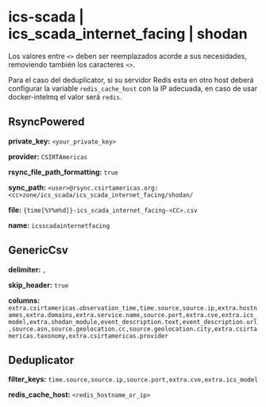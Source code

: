 # ics-scada | ics_scada_internet_facing | shodan

Los valores entre `<>` deben ser reemplazados acorde a sus necesidades, removiendo también los caracteres `<>`.

Para el caso del deduplicator, si su servidor Redis esta en otro host deberá configurar la variable `redis_cache_host` con la IP adecuada, en caso de usar docker-intelmq el valor será `redis`.

## RsyncPowered

**private_key:** `<your_private_key>`

**provider:** `CSIRTAmericas`

**rsync_file_path_formatting:** `true`

**sync_path:** `<user>@rsync.csirtamericas.org:<cc>zone/ics_scada/ics_scada_internet_facing/shodan/`

**file:** `{time[%Y%m%d]}-ics_scada_internet_facing-<CC>.csv`

**name:** `icsscadainternetfacing`


## GenericCsv

**delimiter:** `,`

**skip_header:** `true`

**columns:** `extra.csirtamericas.observation_time,time.source,source.ip,extra.hostnames,extra.domains,extra.service.name,source.port,extra.cve,extra.ics_model,extra.shodan_module,event_description.text,event_description.url,source.asn,source.geolocation.cc,source.geolocation.city,extra.csirtamericas.taxonomy,extra.csirtamericas.provider`


## Deduplicator

**filter_keys:** `time.source,source.ip,source.port,extra.cve,extra.ics_model`

**redis_cache_host:** `<redis_hostname_or_ip>`
